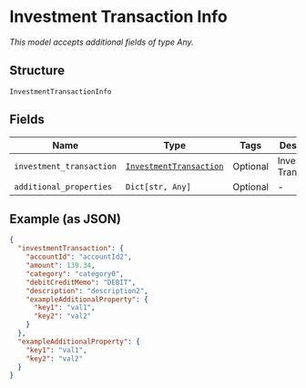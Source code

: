 
# Investment Transaction Info

*This model accepts additional fields of type Any.*

## Structure

`InvestmentTransactionInfo`

## Fields

| Name | Type | Tags | Description |
|  --- | --- | --- | --- |
| `investment_transaction` | [`InvestmentTransaction`](../../doc/models/investment-transaction.md) | Optional | Investment Transactions |
| `additional_properties` | `Dict[str, Any]` | Optional | - |

## Example (as JSON)

```json
{
  "investmentTransaction": {
    "accountId": "accountId2",
    "amount": 139.34,
    "category": "category0",
    "debitCreditMemo": "DEBIT",
    "description": "description2",
    "exampleAdditionalProperty": {
      "key1": "val1",
      "key2": "val2"
    }
  },
  "exampleAdditionalProperty": {
    "key1": "val1",
    "key2": "val2"
  }
}
```

